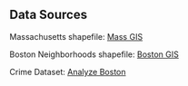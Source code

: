 ## Data Sources

Massachusetts shapefile: [Mass GIS](https://docs.digital.mass.gov/dataset/massgis-data-community-boundaries-towns-survey-points)

Boston Neighborhoods shapefile: [Boston GIS](http://bostonopendata-boston.opendata.arcgis.com/datasets/3525b0ee6e6b427f9aab5d0a1d0a1a28_0)

Crime Dataset: [Analyze Boston](https://www.kaggle.com/AnalyzeBoston/crimes-in-boston)